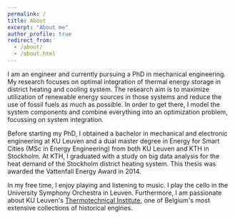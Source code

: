 ```yaml
---
permalink: /
title: About
excerpt: "About me"
author_profile: true
redirect_from:
  - /about/
  - /about.html
---
```


I am an engineer and currently pursuing a PhD in mechanical engineering. My research focuses on optimal integration of thermal energy storage in district heating and cooling system. The research aim is to maximize utilization of renewable energy sources in those systems and reduce the use of fossil fuels as much as possible. In order to get there, I model the system components and combine everything into an optimization problem, focussing on system integration.

Before starting my PhD, I obtained a bachelor in mechanical and electronic engineering at KU Leuven and a dual master degree in Energy for Smart Cities (MSc in Energy Engineering) from both KU Leuven and KTH in Stockholm. At KTH, I graduated with a study on big data analysis for the heat demand of the Stockholm district heating system. This thesis was awarded the Vattenfall Energy Award in 2014.

In my free time, I enjoy playing and listening to music. I play the cello in the University Symphony Orchestra in Leuven. Furthermore, I am passionate about KU Leuven's [Thermotechnical Institute](https://www.mech.kuleuven.be/en/tme/thermotechnisch-instituut), one of Belgium's most extensive collections of historical engines.
